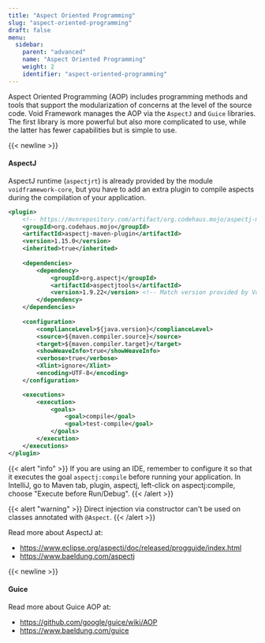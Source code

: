 ```yaml
---
title: "Aspect Oriented Programming"
slug: "aspect-oriented-programming"
draft: false
menu:
  sidebar:
    parent: "advanced"
    name: "Aspect Oriented Programming"
    weight: 2
    identifier: "aspect-oriented-programming"
---
```


Aspect Oriented Programming (AOP) includes programming methods and tools that support the modularization of concerns at the level of the source code. Void Framework manages the AOP via the `AspectJ` and `Guice` libraries. The first library is more powerful but also more complicated to use, while the latter has fewer capabilities but is simple to use.


{{< newline >}}
#### AspectJ

AspectJ runtime (`aspectjrt`) is already provided by the module `voidframework-core`, but you have to add an extra plugin to compile aspects during the compilation of your application.

```xml
<plugin>
    <!-- https://mvnrepository.com/artifact/org.codehaus.mojo/aspectj-maven-plugin -->
    <groupId>org.codehaus.mojo</groupId>
    <artifactId>aspectj-maven-plugin</artifactId>
    <version>1.15.0</version>
    <inherited>true</inherited>
    
    <dependencies>
        <dependency>
            <groupId>org.aspectj</groupId>
            <artifactId>aspectjtools</artifactId>
            <version>1.9.22</version> <!-- Match version provided by Void Framework  -->
        </dependency>
    </dependencies>
    
    <configuration>
        <complianceLevel>${java.version}</complianceLevel>
        <source>${maven.compiler.source}</source>
        <target>${maven.compiler.target}</target>
        <showWeaveInfo>true</showWeaveInfo>
        <verbose>true</verbose>
        <Xlint>ignore</Xlint>
        <encoding>UTF-8</encoding>
    </configuration>

    <executions>
        <execution>
            <goals>
                <goal>compile</goal>
                <goal>test-compile</goal>
            </goals>
        </execution>
    </executions>
</plugin>
```

{{< alert "info" >}}
If you are using an IDE, remember to configure it so that it executes the goal <code>aspectj:compile</code> before running your application. In IntelliJ, go to Maven tab, plugin, aspectj, left-click on aspectj:compile, choose "Execute before Run/Debug".
{{< /alert >}}

{{< alert "warning" >}}
Direct injection via constructor can't be used on classes annotated with <code>@Aspect</code>.
{{< /alert >}}


Read more about AspectJ at:

* https://www.eclipse.org/aspectj/doc/released/progguide/index.html
* https://www.baeldung.com/aspectj


{{< newline >}}
#### Guice

Read more about Guice AOP at:

* https://github.com/google/guice/wiki/AOP
* https://www.baeldung.com/guice
